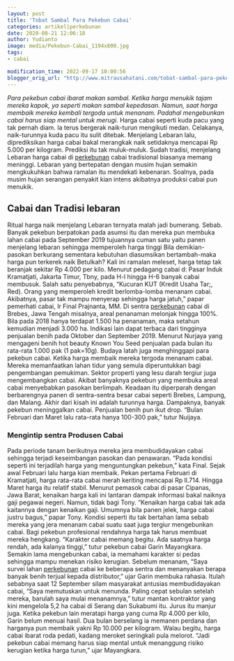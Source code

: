 ```yaml
---
layout: post
title: 'Tobat Sambal Para Pekebun Cabai'
categories: artikel|perkebunan
date: 2020-08-21 12:06:18
author: Yudianto
image: media/Pekebun-Cabai_1194x800.jpg
tags:
- cabai

modification_time: 2022-09-17 10:00:56
blogger_orig_url: "http://www.mitrausahatani.com/tobat-sambal-para-pekebun-cabai.html"
---
```


_Para pekebun cabai ibarat makan sambal. Ketika harga menukik tajam mereka
kapok, ya seperti makan sambal kepedasan. Namun, saat harga membaik mereka
kembali tergoda untuk menanam. Padahal mengebunkan cabai harus siap mental
untuk merugi._ Harga cabai seperti kuda pacu yang tak pernah diam. Ia terus
bergerak naik-turun mengikuti medan. Celakanya, naik-turunnya kuda pacu itu
sulit ditebak. Menjelang Lebaran lalu, diprediksikan harga cabai bakal
merangkak naik setidaknya mencapai Rp 5.000 per kilogram. Prediksi itu tak
muluk-muluk. Sudah tradisi, menjelang Lebaran harga cabai di
[perkebunan](https://www.mitrausahatani.com/perkebunan "perkebunan") cabai tradisional
biasanya memang meninggi. Lebaran yang bertepatan dengan musim hujan semakin
mengkukuhkan bahwa ramalan itu mendekati kebenaran. Soalnya, pada musim hujan
serangan penyakit kian intens akibatnya produksi cabai pun menukik.

## Cabai dan Tradisi lebaran

Ritual harga naik menjelang Lebaran ternyata malah jadi bumerang. Sebab.
Banyak pekebun berpatokan pada asumsi itu dan mereka pun membuka lahan cabai
pada September 2019 tujuannya cuman satu yaitu panen menjelang lebaran
sehingga memperoleh harga tinggi Bila demikian-pasokan berkurang sementara
kebutuhan diasumsikan bertambah-maka harga pun terkerek naik Betulkah? Kali
ini ramalan meleset, harga tetap tak beranjak sekitar Rp 4.000 per kilo.
Menurut pedagang cabai d: Pasar Induk Kramatjati, Jakarta Timur, Tbny, pada
H-l hingga H-6 banyak cabai membusuk. Salah satu penyebabnya, “Kucuran KUT
(Kredit Usaha Tar;, Red). Orang yang memperoleh kredit berlomba-lomba menanam
cabai. Akibatnya, pasar tak mampu menyerap sehingga harga jatuh,” papar
pemerhati cabai, Ir Final Prajnanta, MM. Di sentra
[perkebunan](https://www.mitrausahatani.com/perkebunan "perkebunan") cabai di Brebes,
Jawa Tengah misalnya, areal penanaman melonjak hingga 100%. Bila pada 2018
hanya terdapat 1.500 ha penanaman, maka setahun kemudian menjadi 3.000 ha.
Indikasi lain dapat terbaca dari tingginya penjualan benih pada Oktober dan
September 2019. Menurut Nurjaya yang mengageni benih hot beauty Known You Seed
penjualan pada bulan itu rata-rata 1.000 pak (1 pak=10g). Budaya latah juga
menghinggapi para pekebun cabai. Ketika harga membaik mereka tergoda menanam
cabai. Mereka memanfaatkan lahan tidur yang semula diperuntukkan bagi
pengembangan pemukiman. Sektor properti yang lesu darah tergiur juga
mengembangkan cabai. Akibat banyaknya pekebun yang membuka areal cabai
menyebabkan pasokan berlimpah. Keadaan itu diperparah dengan berbarengnya
panen di sentra-sentra besar cabai seperti Brebes, Lampung, dan Malang. Akhir
dari kisah ini adalah turunnya harga. Dampaknya, banyak pekebun meninggalkan
cabai. Penjualan benih pun ikut drop. “Bulan Februari dan Maret lalu rata-rata
hanya 100-300 pak,” tutur Nuijaya.

### Mengintip sentra Produsen Cabai

Pada periode tanam berikutnya mereka jera membudidayakan cabai sehingga
terjadi keseimbangan pasokan dan penawaran. “Pada kondisi seperti ini
terjadilah harga yang menguntungkan pekebun,” kata Final. Sejak awal Februari
lalu harga kian membaik. Pekan pertama Februari di Kramatjati, harga rata-rata
cabai merah keriting mencapai Rp ll.714. Hingga Maret harga itu relatif
stabil. Menurut pemasok cabai di pasar Cipanas, Jawa Barat, kenaikan harga
kali ini lantaran dampak informasi bakal naiknya gaji pegawai negeri. Namun,
tidak bagi Tony. “Kenaikan harga cabai tak ada kaitannya dengan kenaikan gaji.
Umumnya bila panen jelek, harga cabai justru bagus,” papar Tony. Kondisi
seperti itu tak bertahan lama sebab mereka yang jera menanam cabai suatu saat
juga tergiur mengebunkan cabai. Bagi pekebun profesional rendahnya harga tak
harus membuat mereka hengkang. “Karakter cabai memang begitu. Ada saatnya
harga rendah, ada kalanya tinggi,” tutur pekebun cabai Garin Mayangkara.
Semakin lama mengebunkan cabai, ia memahami karakter si pedas sehingga mampu
menekan risiko kerugian. Sebelum menanam, “Saya survei lahan
[perkebunan](https://www.mitrausahatani.com/perkebunan "perkebunan") cabai ke beberapa
sentra dan menanyakan berapa banyak benih terjual kepada distributor,” ujar
Garin membuka rahasia. Itulah sebabnya saat 12 September silam masyarakat
antusias membudidayakan cabai, “Saya memutuskan untuk menunda. Paling cepat
sebulan setelah mereka, barulah saya mulai menanamnya,” tutur mantan
kontraktor yang kini mengelola 5,2 ha cabai di Serang dan Sukabumi itu. Jurus
itu manjur juga. Ketika pekebun lain meratapi harga yang cuma Rp 4.000 per
kilo, Garin belum menuai hasil. Dua bulan berselang ia memanen perdana dan
harganya pun membaik yakni Rp 10.000 per kilogram. Walau begitu, harga cabai
ibarat roda pedati, kadang meroket seringkali pula melorot. “Jadi pekebun
cabai memang harus siap mental untuk menanggung risiko kerugian ketika harga
turun,” ujar Mayangkara.


